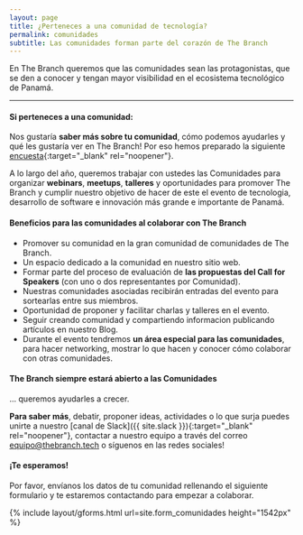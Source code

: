 ```yaml
---
layout: page
title: ¿Perteneces a una comunidad de tecnología?
permalink: comunidades
subtitle: Las comunidades forman parte del corazón de The Branch
---
```

En The Branch queremos que las comunidades sean las protagonistas, que se den a conocer y tengan mayor visibilidad en el ecosistema tecnológico de Panamá.

***

#### Si perteneces a una comunidad:

Nos gustaría **saber más sobre tu comunidad**, cómo podemos ayudarles y qué les gustaría ver en The Branch! Por eso hemos preparado la siguiente [encuesta]({{site.form_encuesta_comunidades}}){:target="_blank" rel="noopener"}.

A lo largo del año, queremos trabajar con ustedes las Comunidades para organizar **webinars**, **meetups**, **talleres** y oportunidades para promover The Branch y cumplir nuestro objetivo de hacer de este el evento de tecnologia, desarrollo de software e innovación más grande e importante de Panamá.

#### Beneficios para las comunidades al colaborar con The Branch
* Promover su comunidad en la gran comunidad de comunidades de The Branch.
* Un espacio dedicado a la comunidad en nuestro sitio web.
* Formar parte del proceso de evaluación de **las propuestas del Call for Speakers** (con uno o dos representantes por Comunidad).
* Nuestras comunidades asociadas recibirán entradas del evento para sortearlas entre sus miembros.
* Oportunidad de proponer y facilitar charlas y talleres en el evento.
* Seguir creando comunidad y compartiendo informacion publicando artículos en nuestro Blog.
* Durante el evento tendremos  **un área especial para las comunidades**, para hacer networking, mostrar lo que hacen y conocer cómo colaborar con otras comunidades.

#### The Branch siempre estará abierto a las Comunidades 
... queremos ayudarles a crecer.

**Para saber más**, debatir, proponer ideas, actividades o lo que surja puedes unirte a nuestro [canal de Slack]({{ site.slack }}){:target="_blank" rel="noopener"}, contactar a nuestro equipo a través del correo [equipo@thebranch.tech](mailto:equipo@thebranch.tech) o síguenos en las redes sociales!

#### ¡Te esperamos!

Por favor, envíanos los datos de tu comunidad rellenando el siguiente formulario y te estaremos contactando para empezar a colaborar.

{% include layout/gforms.html url=site.form_comunidades height="1542px" %} 